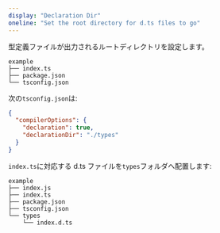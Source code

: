 ```yaml
---
display: "Declaration Dir"
oneline: "Set the root directory for d.ts files to go"
---
```


型定義ファイルが出力されるルートディレクトリを設定します。

```
example
├── index.ts
├── package.json
└── tsconfig.json
```

次の`tsconfig.json`は:

```json tsconfig
{
  "compilerOptions": {
    "declaration": true,
    "declarationDir": "./types"
  }
}
```

`index.ts`に対応する d.ts ファイルを`types`フォルダへ配置します:

```
example
├── index.js
├── index.ts
├── package.json
├── tsconfig.json
└── types
    └── index.d.ts
```

